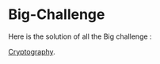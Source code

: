 # Big-Challenge

Here is the solution of all the Big challenge :

[Cryptography](https://github.com/bencheayoub/crypto_Big_Challenge).
